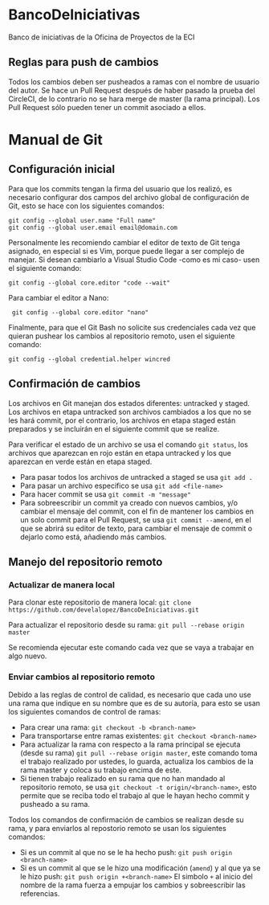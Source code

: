 

# BancoDeIniciativas
Banco de iniciativas de la Oficina de Proyectos de la ECI

## Reglas para push de cambios

Todos los cambios deben ser pusheados a ramas con el nombre de usuario del autor. Se hace un Pull Request después de haber pasado la prueba del CircleCI, de lo contrario no se hara merge de master (la rama principal). Los Pull Request sólo pueden tener un commit asociado a ellos.

# Manual de Git

## Configuración inicial

Para que los commits tengan la firma del usuario que los realizó, es necesario configurar dos campos del archivo global de configuración de Git, esto se hace con los siguientes comandos:

    git config --global user.name "Full name"
    git config --global user.email email@domain.com

Personalmente les recomiendo cambiar el editor de texto de Git tenga asignado, en especial si es Vim, porque puede llegar a ser complejo de manejar. Si desean cambiarlo a Visual Studio Code -como es mi caso- usen el siguiente comando:

    git config --global core.editor "code --wait"

Para cambiar el editor a Nano:

	 git config --global core.editor "nano"

Finalmente, para que el Git Bash no solicite sus credenciales cada vez que quieran pushear los cambios al repositorio remoto, usen el siguiente comando:

    git config --global credential.helper wincred

## Confirmación de cambios

Los archivos en Git manejan dos estados diferentes: untracked y staged. Los archivos en etapa untracked son archivos cambiados a los que no se les hará commit, por el  contrario, los archivos en etapa staged están preparados y se incluirán en el siguiente commit que se realize.

Para verificar el estado de un archivo se usa el comando `git status`, los archivos que aparezcan en rojo están en etapa untracked y los que aparezcan en verde están en etapa staged.

* Para pasar todos los archivos de untracked a staged se usa `git add .`
* Para pasar un archivo especifico se usa `git add <file-name>`
* Para hacer commit se usa `git commit -m "message"`
* Para sobreescribir un commit ya creado con nuevos cambios, y/o cambiar el mensaje del commit, con el fin de mantener los cambios en un solo commit para el Pull Request, se usa `git commit --amend`, en el que se abrirá su editor de texto, para cambiar el mensaje de commit o dejarlo como está, añadiendo más cambios.

## Manejo del repositorio remoto

### Actualizar de manera local

Para clonar este repositorio de manera local:
	`git clone https://github.com/develalopez/BancoDeIniciativas.git`
	
Para actualizar el repositorio desde su rama:
	`git pull --rebase origin master`

Se recomienda ejecutar este comando cada vez que se vaya a trabajar en algo nuevo.

### Enviar cambios al repositorio remoto

Debido a las reglas de control de calidad, es necesario que cada uno use una rama que indique en su nombre que es de su autoría, para esto se usan los siguientes comandos de control de ramas:

* Para crear una rama: `git checkout -b <branch-name>`
* Para transportarse entre ramas existentes: `git checkout <branch-name>`
* Para actualizar la rama con respecto a la rama principal se ejecuta (desde su rama) `git pull --rebase origin master`, este comando toma el trabajo realizado por ustedes, lo guarda, actualiza los cambios de la rama master y coloca su trabajo encima de este.
* Si tienen trabajo realizado en su rama que no han mandado al repositorio remoto, se usa `git checkout -t origin/<branch-name>`, esto permite que se reciba todo el trabajo al que le hayan hecho commit y pusheado a su rama.

Todos los comandos de confirmación de cambios se realizan desde su rama, y para enviarlos al repostorio remoto se usan los siguientes comandos:
* Si es un commit al que no se le ha hecho push: `git push origin <branch-name>`
* Si es un commit al que se le hizo una modificación (`amend`) y al que ya se le hizo push: 
	`git push origin +<branch-name>`
	El simbolo `+` al inicio del nombre de la rama fuerza a empujar los cambios y sobreescribir las referencias.
